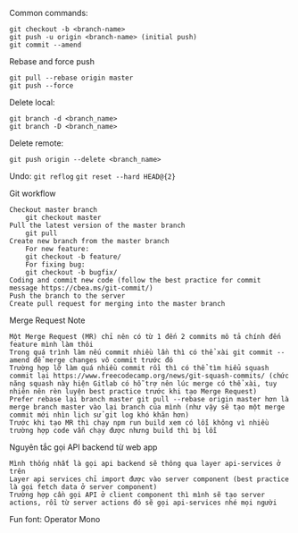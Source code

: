 Common commands:

    git checkout -b <branch-name>
    git push -u origin <branch-name> (initial push)
    git commit --amend
    
Rebase and force push

    git pull --rebase origin master
    git push --force

Delete local:

    git branch -d <branch_name>
    git branch -D <branch_name>

Delete remote:

    git push origin --delete <branch_name>

Undo:
    `git reflog`
    `git reset --hard HEAD@{2}`

Git workflow

    Checkout master branch
        git checkout master
    Pull the latest version of the master branch
        git pull
    Create new branch from the master branch
        For new feature:
        git checkout -b feature/
        For fixing bug:
        git checkout -b bugfix/
    Coding and commit new code (follow the best practice for commit message https://cbea.ms/git-commit/)
    Push the branch to the server
    Create pull request for merging into the master branch

Merge Request Note

    Một Merge Request (MR) chỉ nên có từ 1 đến 2 commits mô tả chính đến feature mình làm thôi
    Trong quá trình làm nếu commit nhiều lần thì có thể xài git commit --amend để merge changes vô commit trước đó
    Trường hợp lỡ làm quá nhiều commit rồi thì có thể tìm hiểu squash commit lại https://www.freecodecamp.org/news/git-squash-commits/ (chức năng squash này hiện Gitlab có hỗ trợ nên lúc merge có thể xài, tuy nhiên nên rèn luyện best practice trước khi tạo Merge Request)
    Prefer rebase lại branch master git pull --rebase origin master hơn là merge branch master vào lại branch của mình (như vậy sẽ tạo một merge commit mới nhìn lịch sử git log khó khăn hơn)
    Trước khi tạo MR thì chạy npm run build xem có lỗi không vì nhiều trường hợp code vẫn chạy được nhưng build thì bị lỗi

Nguyên tắc gọi API backend từ web app

    Mình thống nhất là gọi api backend sẽ thông qua layer api-services ở trên
    Layer api services chỉ import được vào server component (best practice là gọi fetch data ở server component)
    Trường hợp cần gọi API ở client component thì mình sẽ tạo server actions, rồi từ server actions đó sẽ gọi api-services nhé mọi người

Fun font: Operator Mono
